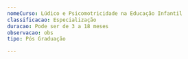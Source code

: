 ```yaml
---
nomeCurso: Lúdico e Psicomotricidade na Educação Infantil
classificacao: Especialização
duracao: Pode ser de 3 a 18 meses
observacao: obs
tipo: Pós Graduação

---
```


